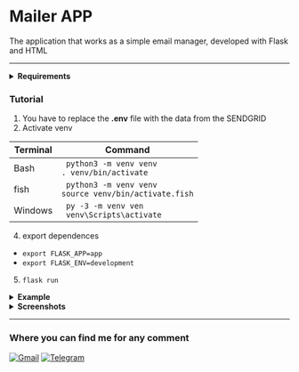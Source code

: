 # Mailer APP

The application that works as a simple email manager, developed with Flask and HTML

----

<details align="left">
         <summary><b>Requirements</b></summary>

  <br>

Mac 

- [Pyhton 3.7](https://www.python.org/downloads/) 
- [Visual Studio Code](https://code.visualstudio.com/download )
- [Homebrew](https://brew.sh/index_es)
- Mysql
  - ``` brew install mysql ```    



Windows

- [Pyhton 3.7](https://www.python.org/downloads/)
- [Git bash](https://git-scm.com/)  
- [Visual Studio Code](https://code.visualstudio.com/download )
- [Mysql Community Server](https://dev.mysql.com/downloads/mysql/)

Other tools

- Account Sendgrid
- Flask


</details>



### Tutorial

1. You have to replace the **.env** file with the data from the SENDGRID
2. Activate venv

| Terminal| Command |
|---------|---------|
| Bash |  ``` python3 -m venv venv```<br> ```. venv/bin/activate``` |
| fish | ``` python3 -m venv venv``` <br> ```source venv/bin/activate.fish```|
| Windows | ``` py -3 -m venv ven``` <br> ``` venv\Scripts\activate```|




4. export dependences
- ``` export FLASK_APP=app ```
- ``` export FLASK_ENV=development ```
5. ``` flask run ```


<details align="left">
         <summary><b>Example</b></summary>
  
  <br>
  
  ![Screen Shot 2022-05-08 at 16 00 36](https://user-images.githubusercontent.com/65741972/167316959-307d3ad1-696f-4bb1-bceb-83c10deeb4f0.png)


</details>




<details align="left">
         <summary><b>Screenshots</b></summary>

  <br>

  ![Screen Shot 2022-05-08 at 16 00 11](https://user-images.githubusercontent.com/65741972/167316956-9b9f8934-e365-4b15-9772-5c6f966622b7.png)

</details>






---

### Where you can find me for any comment 


[![Gmail](https://img.shields.io/badge/Gmail-D14836?style=for-the-badge&logo=gmail&logoColor=white)](mailto:yorbimv1@gmail.com)
[![Telegram](https://img.shields.io/badge/Telegram-2CA5E0?style=for-the-badge&logo=telegram&logoColor=white)](https://t.me/yorbimv)

